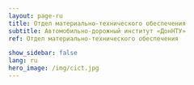 ```yaml
---
layout: page-ru
title: Отдел материально-технического обеспечения
subtitle: Автомобильно-дорожный институт «ДонНТУ»
ref: Отдел материально-технического обеспечения

show_sidebar: false
lang: ru
hero_image: /img/cict.jpg
---
```

